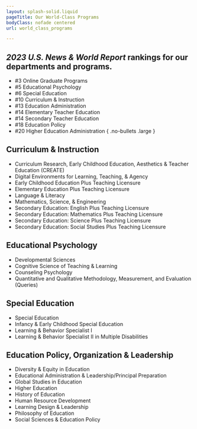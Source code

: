 ```yaml
---
layout: splash-solid.liquid
pageTitle: Our World-Class Programs
bodyClass: nofade centered
url: world_class_programs

---
```


## *2023 U.S. News & World Report* rankings for our departments and programs.
* #3 Online Graduate Programs
* #5 Educational Psychology
* #6 Special Education
* #10 Curriculum & Instruction
* #13 Education Administration
* #14 Elementary Teacher Education
* #14 Secondary Teacher Education
* #18 Education Policy
* #20 Higher Education Administration
{ .no-bullets .large }

## Curriculum & Instruction 
* Curriculum Research, Early Childhood Education, Aesthetics & Teacher Education (CREATE)
* Digital Environments for Learning, Teaching, & Agency
* Early Childhood Education Plus Teaching Licensure
* Elementary Education Plus Teaching Licensure
* Language & Literacy
* Mathematics, Science, & Engineering
* Secondary Education: English Plus Teaching Licensure
* Secondary Education: Mathematics Plus Teaching Licensure
* Secondary Education: Science Plus Teaching Licensure
* Secondary Education: Social Studies Plus Teaching Licensure

## Educational Psychology 
* Developmental Sciences
* Cognitive Science of Teaching & Learning
* Counseling Psychology
* Quantitative and Qualitative Methodology, Measurement, and Evaluation (Queries)

## Special Education 
* Special Education
* Infancy & Early Childhood Special Education
* Learning & Behavior Specialist I
* Learning & Behavior Specialist II in Multiple Disabilities

## Education Policy, Organization & Leadership 
* Diversity & Equity in Education
* Educational Administration & Leadership/Principal Preparation
* Global Studies in Education
* Higher Education
* History of Education
* Human Resource Development
* Learning Design & Leadership
* Philosophy of Education
* Social Sciences & Education Policy

<style>.splash .full ul.stats.no-bullets { display: none; }</style>